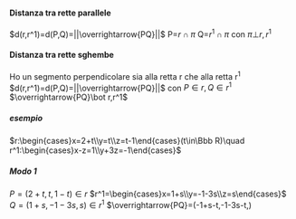 #### Distanza tra rette parallele
$d(r,r^1)=d(P,Q)=||\overrightarrow{PQ}||$ 
P=$r\cap \pi$
Q=$r^1\cap \pi$
con $\pi\bot r,r^1$
#### Distanza tra rette sghembe
Ho un segmento perpendicolare sia alla retta r che alla retta r$^1$
$d(r,r^1)=d(P,Q)=||\overrightarrow{PQ}||$
con $P\in r,Q\in r^1$
$\overrightarrow{PQ}\bot r,r^1$
##### esempio
$r:\begin{cases}x=2+t\\y=t\\z=t-1\end{cases}(t\in\Bbb R)\quad r^1:\begin{cases}x-z=1\\y+3z=-1\end{cases}$
##### Modo 1
$P=(2+t,t,1-t)\in r$
$r^1=\begin{cases}x=1+s\\y=-1-3s\\z=s\end{cases}$
$Q=(1+s,-1-3s,s)\in r^1$
$\overrightarrow{PQ}=(-1+s-t,-1-3s-t,)